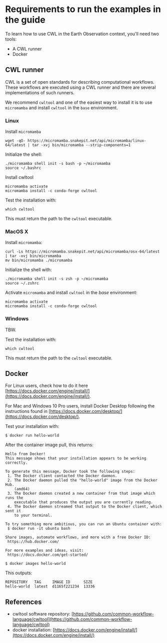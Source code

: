 # Requirements to run the examples in the guide

To learn how to use CWL in the Earth Observation context, you'll need two tools:

- A CWL runner
- Docker 

## CWL runner

CWL is a set of open standards for describing computational workflows. These workflows are executed using a CWL runner and there are several implementations of such runners.

We recommend `cwltool` and one of the easiest way to install it is to use `micromamba` and install `cwltool` in the `base` environment.

### Linux

Install `micromamba`

```console
wget -qO- https://micromamba.snakepit.net/api/micromamba/linux-64/latest | tar -xvj bin/micromamba --strip-components=1
``` 

Initialize the shell:

```console
./micromamba shell init -s bash -p ~/micromamba
source ~/.bashrc
```

Install cwltool

```console
micromamba activate
micromamba install -c conda-forge cwltool
```

Test the installation with:

```console
which cwltool
```

This must return the path to the `cwltool` executable.

### MacOS X

Install `micromamba`:

```console
curl -Ls https://micromamba.snakepit.net/api/micromamba/osx-64/latest | tar -xvj bin/micromamba
mv bin/micromamba ./micromamba
```

Initialize the shell with:

```console
./micromamba shell init -s zsh -p ~/micromamba
source ~/.zshrc
```

Activate `micromamba` and install `cwltool` in the _base_ environment:

```console
micromamba activate
micromamba install -c conda-forge cwltool
```

### Windows

TBW.

Test the installation with:

```console
which cwltool
```

This must return the path to the `cwltool` executable.

## Docker

For Linux users, check how to do it here [https://docs.docker.com/engine/install/](https://docs.docker.com/engine/install/).

For Mac and Windows 10 Pro users, install Docker Desktop following the instructions found in [https://docs.docker.com/desktop/](https://docs.docker.com/desktop/).

Test your installation with: 

```console
$ docker run hello-world
```

After the container image pull, this returns:

```console
Hello from Docker!
This message shows that your installation appears to be working correctly.

To generate this message, Docker took the following steps:
 1. The Docker client contacted the Docker daemon.
 2. The Docker daemon pulled the "hello-world" image from the Docker Hub.
    (amd64)
 3. The Docker daemon created a new container from that image which runs the
    executable that produces the output you are currently reading.
 4. The Docker daemon streamed that output to the Docker client, which sent it
    to your terminal.

To try something more ambitious, you can run an Ubuntu container with:
 $ docker run -it ubuntu bash

Share images, automate workflows, and more with a free Docker ID:
 https://hub.docker.com/

For more examples and ideas, visit:
 https://docs.docker.com/get-started/
```

```console
$ docker images hello-world
```

This outputs:

```
REPOSITORY   TAG     IMAGE ID      SIZE
hello-world  latest  d1165f221234  13336
```

## References 

- cwltool software repository: [https://github.com/common-workflow-language/cwltool](https://github.com/common-workflow-language/cwltool)
- docker installation: [https://docs.docker.com/engine/install/](ttps://docs.docker.com/engine/install/)